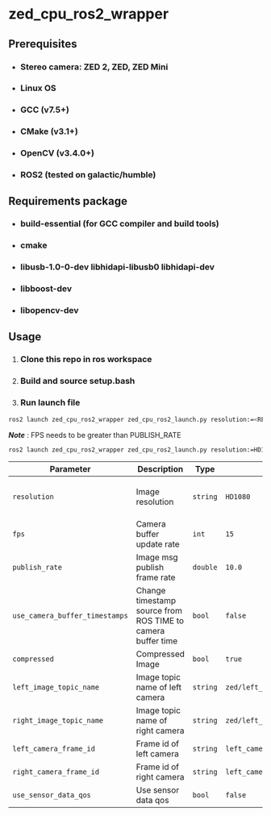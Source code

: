 # zed_cpu_ros2_wrapper

## Prerequisites
- ### Stereo camera: ZED 2, ZED, ZED Mini
- ### Linux OS
- ### GCC (v7.5+)
- ### CMake (v3.1+)
- ### OpenCV (v3.4.0+)
- ### ROS2 (tested on galactic/humble)

## Requirements package
- ### build-essential (for GCC compiler and build tools)
- ### cmake
- ### libusb-1.0-0-dev libhidapi-libusb0 libhidapi-dev
- ### libboost-dev
- ### libopencv-dev

## Usage

1. ### Clone this repo in ros workspace

2. ### Build and source setup.bash

3. ### Run launch file
```bash
ros2 launch zed_cpu_ros2_wrapper zed_cpu_ros2_launch.py resolution:=<RESOLUTION> fps:=<FPS> publish_rate:=<PUBLISH_RATE>
```
***Note*** : FPS needs to be greater than PUBLISH_RATE
```bash
ros2 launch zed_cpu_ros2_wrapper zed_cpu_ros2_launch.py resolution:=HD1080 fps:=15 publish_rate:=10.0
```

|Parameter                     |Description                                                |Type    |Default                    |Option                          |
|------------------------------|-----------------------------------------------------------|--------|---------------------------|--------------------------------|
|`resolution`                  |Image resolution                                           |`string`|`HD1080`                   |`HD2K`, `HD1080`, `HD720`, `VGA`|
|`fps`                         |Camera buffer update rate                                  |`int`   |`15`                       |`100`, `60`, `30`, `15`         |
|`publish_rate`                |Image msg publish frame rate                               |`double`|`10.0`                     |                                |
|`use_camera_buffer_timestamps`|Change timestamp source from ROS TIME to camera buffer time|`bool`  |`false`                    |                                |
|`compressed`                  |Compressed Image                                           |`bool`  |`true`                     |                                |
|`left_image_topic_name`       |Image topic name of left camera                            |`string`|`zed/left_camera/image_raw`|                                |
|`right_image_topic_name`      |Image topic name of right camera                           |`string`|`zed/left_camera/image_raw`|                                |
|`left_camera_frame_id`        |Frame id of left camera                                    |`string`|`left_camera`              |                                |
|`right_camera_frame_id`       |Frame id of right camera                                   |`string`|`left_camera`              |                                |
|`use_sensor_data_qos`         |Use sensor data qos                                        |`bool`  |`false`                    |                                |